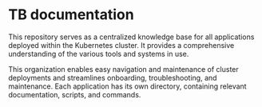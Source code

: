 # TB documentation

This repository serves as a centralized knowledge base for all applications deployed within the Kubernetes cluster. It provides a comprehensive understanding of the various tools and systems in use. 

This organization enables easy navigation and maintenance of cluster deployments and streamlines onboarding, troubleshooting, and maintenance. Each application has its own directory, containing relevant documentation, scripts, and commands.